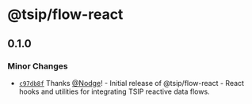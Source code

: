 # @tsip/flow-react

## 0.1.0

### Minor Changes

- [`c97db8f`](https://github.com/Nodge/tsip-flow-react/commit/c97db8f2532a51e20abd52874188f18063bc77ce) Thanks [@Nodge](https://github.com/Nodge)! - Initial release of @tsip/flow-react - React hooks and utilities for integrating TSIP reactive data flows.
